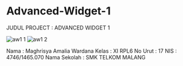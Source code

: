 # Advanced-Widget-1

JUDUL PROJECT : ADVANCED WIDGET 1

![aw1 1](https://cloud.githubusercontent.com/assets/22170389/18978260/cfa16eb6-86eb-11e6-8a70-de61e097065c.png)
![aw1 2](https://cloud.githubusercontent.com/assets/22170389/18978261/cfa1a98a-86eb-11e6-8071-b54072ad212e.png)


Nama          : Maghrisya Amalia Wardana 
Kelas         : XI RPL6
No Urut       : 17
NIS           : 4746/1465.070
Nama Sekolah  : SMK TELKOM MALANG
